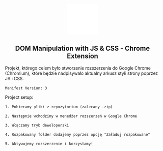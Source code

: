 <p align="center">
  <a href="https://next.vuetifyjs.com/en/" target="_blank">
    <img alt="Vuetify Logo" width="100" src="https://raw.githubusercontent.com/ChromeDevTools/devtools-logo/master/logos/svg/chrome-devtools-square-responsive.svg">
  </a>
</p>

<h2 align="center">DOM Manipulation with JS & CSS - Chrome Extension</h2>

Projekt, którego celem było stworzenie rozszerzenia do Google Chrome (Chromium), które będzie nadpisywało aktualny arkusz styli strony poprzez JS i CSS.


```
Manifest Version: 3
```
Project setup:
```
1. Pobieramy pliki z repozytorium (zalecany .zip)
```
```
2. Następnie wchodzimy w menedżer rozszerzeń w Google Chrome
```
```
3. Włączamy tryb deweloperski
```
```
4. Rozpakowany folder dodajemy poprzez opcję "Załaduj rozpakowane"
```
```
5. Aktywujemy rozszerzenie i korzystamy!
```
